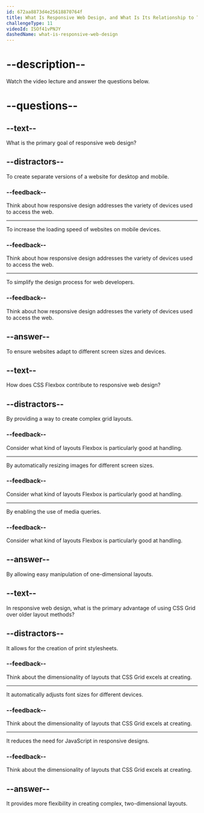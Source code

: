 ```yaml
---
id: 672aa8873d4e25618870764f
title: What Is Responsive Web Design, and What Is Its Relationship to Tools Like CSS Grid and Flexbox?
challengeType: 11
videoId: ISOf41vPNJY
dashedName: what-is-responsive-web-design
---
```


# --description--

Watch the video lecture and answer the questions below.

# --questions--

## --text--

What is the primary goal of responsive web design?

## --distractors--

To create separate versions of a website for desktop and mobile.

### --feedback--

Think about how responsive design addresses the variety of devices used to access the web.

---

To increase the loading speed of websites on mobile devices.

### --feedback--

Think about how responsive design addresses the variety of devices used to access the web.

---

To simplify the design process for web developers.

### --feedback--

Think about how responsive design addresses the variety of devices used to access the web.

## --answer--

To ensure websites adapt to different screen sizes and devices.

## --text--

How does CSS Flexbox contribute to responsive web design?

## --distractors--

By providing a way to create complex grid layouts.

### --feedback--

Consider what kind of layouts Flexbox is particularly good at handling.

---

By automatically resizing images for different screen sizes.

### --feedback--

Consider what kind of layouts Flexbox is particularly good at handling.

---

By enabling the use of media queries.

### --feedback--

Consider what kind of layouts Flexbox is particularly good at handling.

## --answer--

By allowing easy manipulation of one-dimensional layouts.

## --text--

In responsive web design, what is the primary advantage of using CSS Grid over older layout methods?

## --distractors--

It allows for the creation of print stylesheets.

### --feedback--

Think about the dimensionality of layouts that CSS Grid excels at creating.

---

It automatically adjusts font sizes for different devices.

### --feedback--

Think about the dimensionality of layouts that CSS Grid excels at creating.

---

It reduces the need for JavaScript in responsive designs.

### --feedback--

Think about the dimensionality of layouts that CSS Grid excels at creating.

## --answer--

It provides more flexibility in creating complex, two-dimensional layouts.

